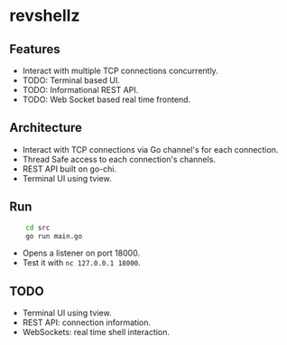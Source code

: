 # revshellz

## Features

- Interact with multiple TCP connections concurrently.
- TODO: Terminal based UI.
- TODO: Informational REST API.
- TODO: Web Socket based real time frontend.

## Architecture

- Interact with TCP connections via Go channel's for each connection.
- Thread Safe access to each connection's channels.
- REST API built on go-chi.
- Terminal UI using tview.

## Run

```bash
    cd src
    go run main.go
```

- Opens a listener on port 18000.
- Test it with `nc 127.0.0.1 18000`.

## TODO

- Terminal UI using tview.
- REST API: connection information.
- WebSockets: real time shell interaction.
